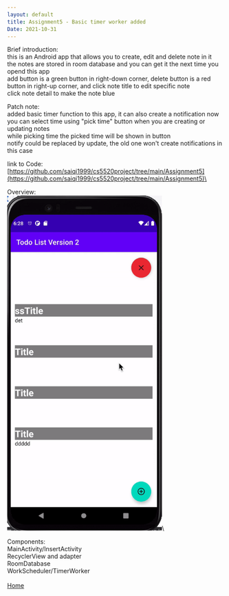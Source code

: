 ```yaml
---
layout: default
title: Assignment5 - Basic timer worker added
Date: 2021-10-31
---
```

Brief introduction: \
this is an Android app that allows you to create, edit and delete note in it\
the notes are stored in room database and you can get it the next time you opend this app\
add button is a green button in right-down corner, delete button is a red button in right-up corner, and click note title to edit specific note\
click note detail to make the note blue

Patch note: \
added basic timer function to this app, it can also create a notification now\
you can select time using "pick time" button when you are creating or updating notes\
while picking time the picked time will be shown in button\
notify could be replaced by update, the old one won't create notifications in this case

link to Code: \
[https://github.com/saiqi1999/cs5520project/tree/main/Assignment5](https://github.com/saiqi1999/cs5520project/tree/main/Assignment5)\

Overview:\
<img src = "https://raw.githubusercontent.com/saiqi1999/cs5520project/gh-pages/images/HW5/helpGif.gif" width="360"/>\

Components:\
MainActivity/InsertActivity\
RecyclerView and adapter\
RoomDatabase\
WorkScheduler/TimerWorker\
\
[Home](https://saiqi1999.github.io/cs5520project/)
